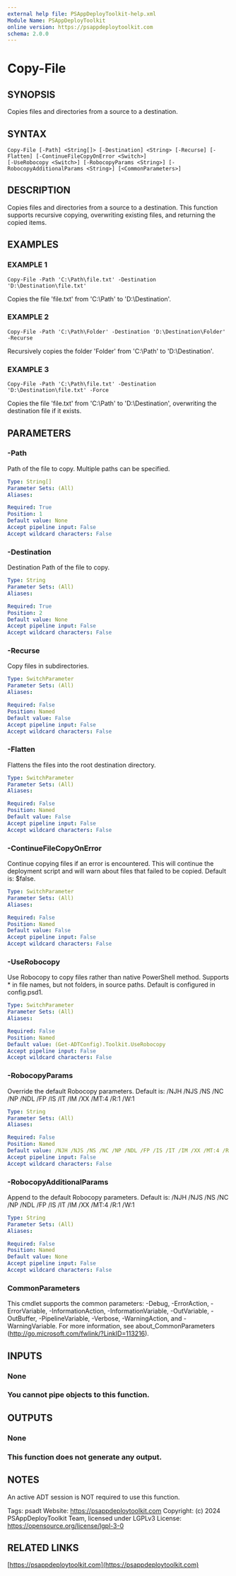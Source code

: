 ```yaml
---
external help file: PSAppDeployToolkit-help.xml
Module Name: PSAppDeployToolkit
online version: https://psappdeploytoolkit.com
schema: 2.0.0
---
```


# Copy-File

## SYNOPSIS
Copies files and directories from a source to a destination.

## SYNTAX

```
Copy-File [-Path] <String[]> [-Destination] <String> [-Recurse] [-Flatten] [-ContinueFileCopyOnError <Switch>]
[-UseRobocopy <Switch>] [-RobocopyParams <String>] [-RobocopyAdditionalParams <String>] [<CommonParameters>]
```

## DESCRIPTION
Copies files and directories from a source to a destination.
This function supports recursive copying, overwriting existing files, and returning the copied items.

## EXAMPLES

### EXAMPLE 1
```
Copy-File -Path 'C:\Path\file.txt' -Destination 'D:\Destination\file.txt'
```

Copies the file 'file.txt' from 'C:\Path' to 'D:\Destination'.

### EXAMPLE 2
```
Copy-File -Path 'C:\Path\Folder' -Destination 'D:\Destination\Folder' -Recurse
```

Recursively copies the folder 'Folder' from 'C:\Path' to 'D:\Destination'.

### EXAMPLE 3
```
Copy-File -Path 'C:\Path\file.txt' -Destination 'D:\Destination\file.txt' -Force
```

Copies the file 'file.txt' from 'C:\Path' to 'D:\Destination', overwriting the destination file if it exists.

## PARAMETERS

### -Path
Path of the file to copy.
Multiple paths can be specified.

```yaml
Type: String[]
Parameter Sets: (All)
Aliases:

Required: True
Position: 1
Default value: None
Accept pipeline input: False
Accept wildcard characters: False
```

### -Destination
Destination Path of the file to copy.

```yaml
Type: String
Parameter Sets: (All)
Aliases:

Required: True
Position: 2
Default value: None
Accept pipeline input: False
Accept wildcard characters: False
```

### -Recurse
Copy files in subdirectories.

```yaml
Type: SwitchParameter
Parameter Sets: (All)
Aliases:

Required: False
Position: Named
Default value: False
Accept pipeline input: False
Accept wildcard characters: False
```

### -Flatten
Flattens the files into the root destination directory.

```yaml
Type: SwitchParameter
Parameter Sets: (All)
Aliases:

Required: False
Position: Named
Default value: False
Accept pipeline input: False
Accept wildcard characters: False
```

### -ContinueFileCopyOnError
Continue copying files if an error is encountered.
This will continue the deployment script and will warn about files that failed to be copied.
Default is: $false.

```yaml
Type: SwitchParameter
Parameter Sets: (All)
Aliases:

Required: False
Position: Named
Default value: False
Accept pipeline input: False
Accept wildcard characters: False
```

### -UseRobocopy
Use Robocopy to copy files rather than native PowerShell method.
Supports * in file names, but not folders, in source paths.
Default is configured in config.psd1.

```yaml
Type: SwitchParameter
Parameter Sets: (All)
Aliases:

Required: False
Position: Named
Default value: (Get-ADTConfig).Toolkit.UseRobocopy
Accept pipeline input: False
Accept wildcard characters: False
```

### -RobocopyParams
Override the default Robocopy parameters.
Default is: /NJH /NJS /NS /NC /NP /NDL /FP /IS /IT /IM /XX /MT:4 /R:1 /W:1

```yaml
Type: String
Parameter Sets: (All)
Aliases:

Required: False
Position: Named
Default value: /NJH /NJS /NS /NC /NP /NDL /FP /IS /IT /IM /XX /MT:4 /R:1 /W:1
Accept pipeline input: False
Accept wildcard characters: False
```

### -RobocopyAdditionalParams
Append to the default Robocopy parameters.
Default is: /NJH /NJS /NS /NC /NP /NDL /FP /IS /IT /IM /XX /MT:4 /R:1 /W:1

```yaml
Type: String
Parameter Sets: (All)
Aliases:

Required: False
Position: Named
Default value: None
Accept pipeline input: False
Accept wildcard characters: False
```

### CommonParameters
This cmdlet supports the common parameters: -Debug, -ErrorAction, -ErrorVariable, -InformationAction, -InformationVariable, -OutVariable, -OutBuffer, -PipelineVariable, -Verbose, -WarningAction, and -WarningVariable.
For more information, see about_CommonParameters (http://go.microsoft.com/fwlink/?LinkID=113216).

## INPUTS

### None
### You cannot pipe objects to this function.
## OUTPUTS

### None
### This function does not generate any output.
## NOTES
An active ADT session is NOT required to use this function.

Tags: psadt
Website: https://psappdeploytoolkit.com
Copyright: (c) 2024 PSAppDeployToolkit Team, licensed under LGPLv3
License: https://opensource.org/license/lgpl-3-0

## RELATED LINKS

[https://psappdeploytoolkit.com](https://psappdeploytoolkit.com)

